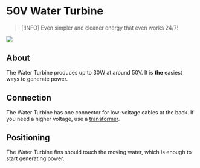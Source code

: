 # 50V Water Turbine

> [!INFO]
> Even simpler and cleaner energy that even works 24/7!

<img src="/50v-water-turbine/water-turbine.png" class="rounded" />

## About

The Water Turbine produces up to 30W at around 50V. It is **the** easiest ways to generate power.

## Connection

The Water Turbine has one connector for low-voltage cables at the back. If you need a higher voltage, use a [transformer](1-beginner/transformers.md).

## Positioning

The Water Turbine fins should touch the moving water, which is enough to start generating power.
